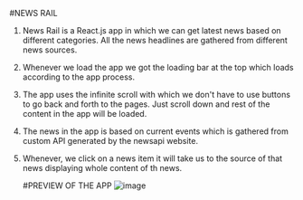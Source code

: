 #NEWS RAIL
1. News Rail is a React.js app in which we can get latest news based on different categories. All the news headlines are gathered from different news sources.
2. Whenever we load the app we got the loading bar at the top which loads according to the app process.
3. The app uses the infinite scroll with which we don't have to use buttons to go back and forth to the pages. Just scroll down and rest of the content in the app will be loaded.
4. The news in the app is based on current events which is gathered from custom API generated by the newsapi website.
5. Whenever, we click on a news item it will take us to the source of that news displaying whole content of th news.

   #PREVIEW OF THE APP
   ![image](https://github.com/MannatBansal/NewsRail/assets/85332790/d45b407b-da95-41c3-96ea-41ee4bf2add2)
